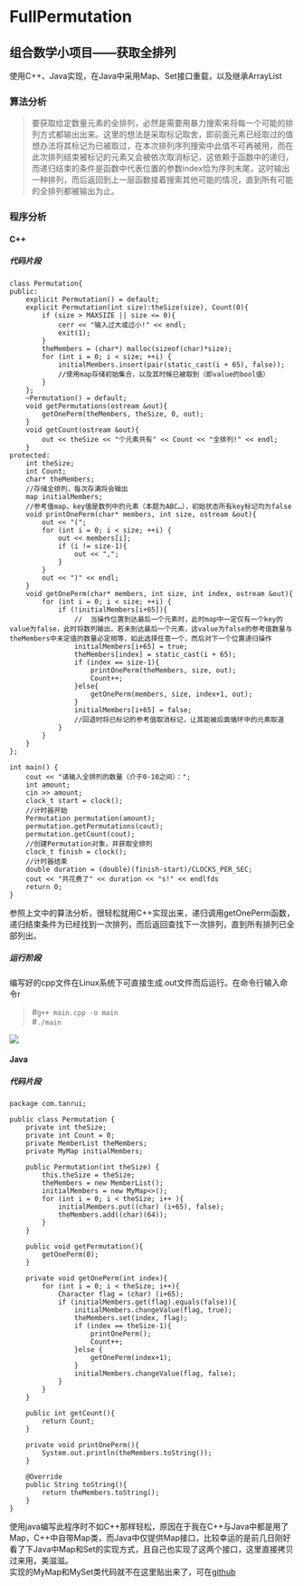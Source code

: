 # FullPermutation  
## 组合数学小项目——获取全排列
使用C++、Java实现，在Java中采用Map、Set接口重载，以及继承ArrayList
### 算法分析
> 要获取给定数量元素的全排列，必然是需要用暴力搜索来将每一个可能的排列方式都输出出来。这里的想法是采取标记取舍，即前面元素已经取过的值想办法将其标记为已被取过，在本次排列序列搜索中此值不可再被用，而在此次排列结束被标记的元素又会被依次取消标记，这依赖于函数中的递归，而递归结束的条件是函数中代表位置的参数index恰为序列末尾，这时输出一种排列，而后返回到上一层函数接着搜索其他可能的情况，直到所有可能的全排列都被输出为止。
### 程序分析
#### C++
##### 代码片段
 <pre><code>class Permutation{
public:
    explicit Permutation() = default;
    explicit Permutation(int size):theSize(size), Count(0){
        if (size > MAXSIZE || size <= 0){
            cerr << "输入过大或过小!" << endl;
            exit(1);
        }
        theMembers = (char*) malloc(sizeof(char)*size);
        for (int i = 0; i < size; ++i) {
            initialMembers.insert(pair<char, bool>(static_cast<const char &>(i + 65), false));
            //使用map存储初始集合，以及其时候已被取到（即value的bool值）
        }
    };
    ~Permutation() = default;
    void getPermutations(ostream &out){
        getOnePerm(theMembers, theSize, 0, out);
    }
    void getCount(ostream &out){
        out << theSize << "个元素共有" << Count << "全排列!" << endl;
    }
protected:
    int theSize;
    int Count;
    char* theMembers;
    //存储全排列，每次存满将会输出
    map<char, bool> initialMembers;
    //参考值map，key值是数列中的元素（本题为ABC…），初始状态所有key标记均为false
    void printOnePerm(char* members, int size, ostream &out){
        out << "(";
        for (int i = 0; i < size; ++i) {
            out << members[i];
            if (i != size-1){
                out << ",";
            }
        }
        out << ")" << endl;
    }
    void getOnePerm(char* members, int size, int index, ostream &out){
        for (int i = 0; i < size; ++i) {
            if (!initialMembers[i+65]){
                //  当操作位置到达最后一个元素时，此时map中一定仅有一个key的value为false，此时将数列输出，若未到达最后一个元素，这value为false的参考值数量与theMembers中未定值的数量必定相等，如此选择任意一个，而后对下一个位置递归操作
                initialMembers[i+65] = true;
                theMembers[index] = static_cast<char>(i + 65);
                if (index == size-1){
                    printOnePerm(theMembers, size, out);
                    Count++;
                }else{
                    getOnePerm(members, size, index+1, out);
                }
                initialMembers[i+65] = false;
                //回退时将已标记的参考值取消标记，让其能被后面循环中的元素取道
            }
        }
    }
};

int main() {
    cout << "请输入全排列的数量（介于0-10之间）：";
    int amount;
    cin >> amount;
    clock_t start = clock();
    //计时器开始
    Permutation permutation(amount);
    permutation.getPermutations(cout);
    permutation.getCount(cout);
    //创建Permutation对象，并获取全排列
    clock_t finish = clock();
    //计时器结束
    double duration = (double)(finish-start)/CLOCKS_PER_SEC;
    cout << "共花费了" << duration << "s!" << endlfds
    return 0;
}
</code></pre>

参照上文中的算法分析，很轻松就用C++实现出来，递归调用getOnePerm函数，递归结束条件为已经找到一次排列，而后返回查找下一次排列，直到所有排列已全部列出。
##### 运行阶段
编写好的cpp文件在Linux系统下可直接生成.out文件而后运行。在命令行输入命令r
> #`g++ main.cpp -o main`<br/>
> #`./main`

![](暂时空着)
#### Java
##### 代码片段
<pre><code>package com.tanrui;

public class Permutation {
    private int theSize;
    private int Count = 0;
    private MemberList theMembers;
    private MyMap<Character, Boolean> initialMembers;

    public Permutation(int theSize) {
        this.theSize = theSize;
        theMembers = new MemberList();
        initialMembers = new MyMap<>();
        for (int i = 0; i < theSize; i++ ){
            initialMembers.put((char) (i+65), false);
            theMembers.add((char)(64));
        }
    }

    public void getPermutation(){
        getOnePerm(0);
    }

    private void getOnePerm(int index){
        for (int i = 0; i < theSize; i++){
            Character flag = (char) (i+65);
            if (initialMembers.get(flag).equals(false)){
                initialMembers.changeValue(flag, true);
                theMembers.set(index, flag);
                if (index == theSize-1){
                    printOnePerm();
                    Count++;
                }else {
                    getOnePerm(index+1);
                }
                initialMembers.changeValue(flag, false);
            }
        }
    }

    public int getCount(){
        return Count;
    }

    private void printOnePerm(){
        System.out.println(theMembers.toString());
    }

    @Override
    public String toString(){
        return theMembers.toString();
    }
}
</code></pre>

使用java编写此程序时不如C++那样轻松，原因在于我在C++与Java中都是用了Map，C++中自带Map类，而Java中仅提供Map接口，比较幸运的是前几日刚好看了下Java中Map和Set的实现方式，且自己也实现了这两个接口，这里直接拷贝过来用，美滋滋。<br/>实现的MyMap和MySet类代码就不在这里贴出来了，可在[github](https://github.com/RuiTan/FullPermutation/)